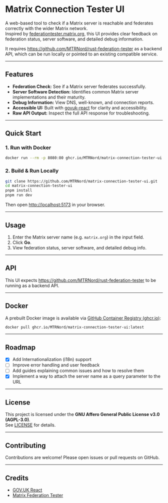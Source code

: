 # Matrix Connection Tester UI

A web-based tool to check if a Matrix server is reachable and federates correctly with the wider Matrix network.  
Inspired by [federationtester.matrix.org](https://federationtester.matrix.org/), this UI provides clear feedback on federation status, server software, and detailed debug information.

It requires <https://github.com/MTRNord/rust-federation-tester> as a backend API, which can be run locally or pointed to an existing compatible service.

---

## Features

- **Federation Check:** See if a Matrix server federates successfully.
- **Server Software Detection:** Identifies common Matrix server implementations and their maturity.
- **Debug Information:** View DNS, well-known, and connection reports.
- **Accessible UI:** Built with [govuk-react](https://github.com/govuk-react/govuk-react) for clarity and accessibility.
- **Raw API Output:** Inspect the full API response for troubleshooting.

---

## Quick Start

### 1. Run with Docker

```sh
docker run --rm -p 8080:80 ghcr.io/MTRNord/matrix-connection-tester-ui:latest
```

### 2. Build & Run Locally

```sh
git clone https://github.com/MTRNord/matrix-connection-tester-ui.git
cd matrix-connection-tester-ui
pnpm install
pnpm run dev
```

Then open <http://localhost:5173> in your browser.

---

## Usage

1. Enter the Matrix server name (e.g. `matrix.org`) in the input field.
2. Click **Go**.
3. View federation status, server software, and detailed debug info.

---

## API

This UI expects <https://github.com/MTRNord/rust-federation-tester> to be running as a backend API.

---

## Docker

A prebuilt Docker image is available via [GitHub Container Registry (ghcr.io)](https://ghcr.io/):

```sh
docker pull ghcr.io/MTRNord/matrix-connection-tester-ui:latest
```

---

## Roadmap

- [x] Add Internationalization (i18n) support
- [ ] Improve error handling and user feedback
- [ ] Add guides explaining common issues and how to resolve them
- [x] Implement a way to attach the server name as a query parameter to the URL

---

## License

This project is licensed under the **GNU Affero General Public License v3.0 (AGPL-3.0)**.  
See [LICENSE](./LICENSE) for details.

---

## Contributing

Contributions are welcome! Please open issues or pull requests on GitHub.

---

## Credits

- [GOV.UK React](https://github.com/govuk-react/govuk-react)
- [Matrix Federation Tester](https://federationtester.matrix.org/)
